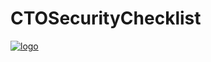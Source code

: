 # CTOSecurityChecklist

[![logo](http://cto-security-checklist.sqreen.io/images/github.jpg)](http://cto-security-checklist.sqreen.io/)
